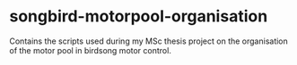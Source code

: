 # songbird-motorpool-organisation
Contains the scripts used during my MSc thesis project on the organisation of the motor pool in birdsong motor control.



